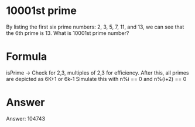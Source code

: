 # 10001st prime

By listing the first six prime numbers: 2, 3, 5, 7, 11, and 13,  we can see that the 6th prime is 13.
What is 10001st prime number?

# Formula
isPrime -> Check for 2,3, multiples of 2,3 for efficiency. After this, all primes are depicted as 6K+1 or 6k-1
Simulate this with n%i == 0 and n%(i+2) == 0

# Answer

Answer: 104743